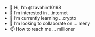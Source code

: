 - 👋 Hi, I’m @zavahim10198
- 👀 I’m interested in ...internet
- 🌱 I’m currently learning ...crypto
- 💞️ I’m looking to collaborate on ... meny
- 📫 How to reach me ... millioner

<!---
zavahim10198/zavahim10198 is a ✨ special ✨ repository because its `README.md` (this file) appears on your GitHub profile.
You can click the Preview link to take a look at your changes.
--->
